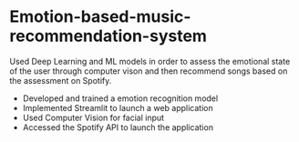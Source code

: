 # Emotion-based-music-recommendation-system
Used Deep Learning and ML models in order to assess the emotional state of the user through computer vison and then recommend songs based on the assessment on Spotify. 
- Developed and trained a emotion recognition model
- Implemented Streamlit to launch a web application
- Used Computer Vision for facial input
- Accessed the Spotify API to launch the application
